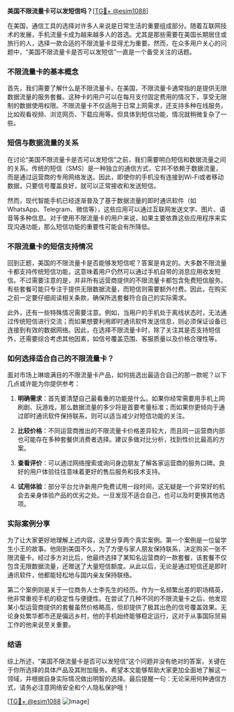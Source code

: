 **美国不限流量卡可以发短信吗？**[[TG💪+ @esim1088](https://t.me/s/esim1088)]

在美国，通信工具的选择对许多人来说是日常生活的重要组成部分。随着互联网技术的发展，手机流量卡成为越来越多人的首选。尤其是那些需要在美国长期居住或旅行的人，选择一款合适的不限流量卡显得尤为重要。然而，在众多用户关心的问题中，“美国不限流量卡是否可以发短信”一直是一个备受关注的话题。

### 不限流量卡的基本概念

首先，我们需要了解什么是不限流量卡。在美国，不限流量卡通常指的是提供无限数据流量的服务套餐。这种卡的用户可以在每月支付固定费用的情况下，享受无限制的数据使用权限。不限流量卡不仅适用于日常上网需求，还支持多种在线服务，比如观看视频、浏览网页、下载应用等。但具体到短信功能，情况就稍微复杂了一些。

### 短信与数据流量的关系

在讨论“美国不限流量卡是否可以发短信”之前，我们需要明白短信和数据流量之间的关系。传统的短信（SMS）是一种独立的通信方式，它并不依赖于数据流量，而是通过运营商的专用网络发送。因此，即使你的手机没有连接到Wi-Fi或者移动数据，只要信号覆盖良好，就可以正常接收和发送短信。

然而，现代智能手机已经逐渐普及了基于数据流量的即时通讯软件（如WhatsApp、Telegram、微信等），这些应用可以通过互联网发送文字、图片、语音等多种信息。对于使用不限流量卡的用户来说，如果主要依靠这些应用程序来实现沟通功能，那么短信功能的重要性可能会有所降低。

### 不限流量卡的短信支持情况

回到正题，美国的不限流量卡是否能够发短信呢？答案是肯定的。大多数不限流量卡都支持传统短信功能，这意味着用户仍然可以通过手机自带的消息应用收发短信。不过需要注意的是，并非所有运营商提供的不限流量卡都包含免费短信服务。有些套餐可能只专注于提供无限数据流量，而短信则需要额外付费。因此，在购买之前一定要仔细阅读相关条款，确保所选套餐符合自己的实际需求。

此外，还有一些特殊情况需要注意。例如，当用户的手机处于离线状态时，无法通过传统短信进行交流；而如果想要利用即时通讯软件发送信息，则必须保证设备已连接到有效的数据网络。因此，在选择不限流量卡时，除了关注其是否支持短信外，还需要综合考虑其他因素，如信号覆盖范围、客服质量以及价格合理性等。

### 如何选择适合自己的不限流量卡？

面对市场上琳琅满目的不限流量卡产品，如何挑选出最适合自己的那一款呢？以下几点或许能为你提供参考：

1. **明确需求**：首先要清楚自己最看重的功能是什么。如果你经常需要用手机上网刷剧、玩游戏，那么数据流量的多少将是首要考量标准；而如果你更倾向于通过即时通讯软件保持联系，则可以适当减少对短信功能的关注。
   
2. **比较价格**：不同运营商推出的不限流量卡价格差异较大，而且同一运营商内部也可能存在多种套餐供消费者选择。建议多做对比分析，找到性价比最高的方案。
   
3. **查看评价**：可以通过网络搜索或询问身边朋友了解各家运营商的服务口碑。良好的用户体验往往意味着更好的售后服务和技术支持。
   
4. **试用体验**：部分平台允许新用户免费试用一段时间，这无疑是一个非常好的机会去亲身体验产品的优劣之处。一旦发现不适合自己，也可以及时更换其他选项。

### 实际案例分享

为了让大家更好地理解上述内容，这里分享两个真实案例。第一个案例是一位留学生小王的故事。他刚到美国不久，为了方便与家人朋友保持联系，决定购买一张不限流量卡。经过多方对比后，他最终选择了某知名运营商的一款套餐，该套餐不仅包含无限数据流量，还赠送了大量短信额度。从此以后，无论是通过短信还是即时通讯软件，他都能轻松地与国内亲友保持联络。

第二个案例则是关于一位商务人士李先生的经历。作为一名频繁出差的职场精英，他非常重视手机的稳定性与便捷性。在尝试了几种不同的不限流量卡之后，他发现某小型运营商提供的套餐虽然价格略高，但却提供了极其出色的信号覆盖效果。无论身处繁华都市还是偏远乡村，他的手机始终能够稳定运行，这对于从事国际贸易工作的他来说至关重要。

### 结语

综上所述，“美国不限流量卡是否可以发短信”这个问题并没有绝对的答案，关键在于你所选择的具体产品及其附加服务。希望本文能够帮助大家更加全面地了解这一领域，并根据自身实际情况做出明智的选择。最后提醒一句：无论采用何种通信方式，请务必注意网络安全和个人隐私保护哦！

[[TG💪+ @esim1088](https://t.me/s/esim1088) ![Image](https://i.postimg.cc/4NQfJmqS/Snipaste-2025-05-13-00-14-12.png)]